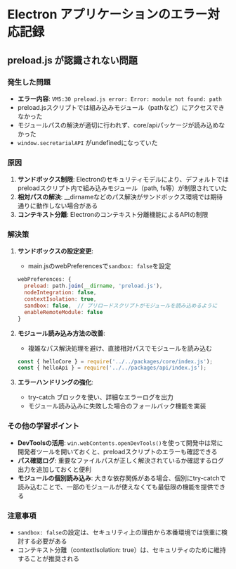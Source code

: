 # Electron アプリケーションのエラー対応記録

## preload.js が認識されない問題

### 発生した問題

- **エラー内容**: `VM5:30 preload.js error: Error: module not found: path`
- preload.jsスクリプトでは組み込みモジュール（pathなど）にアクセスできなかった
- モジュールパスの解決が適切に行われず、core/apiパッケージが読み込めなかった
- `window.secretarialAPI` がundefinedになっていた

### 原因

1. **サンドボックス制限**: Electronのセキュリティモデルにより、デフォルトではpreloadスクリプト内で組み込みモジュール（path, fs等）が制限されていた
2. **相対パスの解決**: __dirnameなどのパス解決がサンドボックス環境では期待通りに動作しない場合がある
3. **コンテキスト分離**: Electronのコンテキスト分離機能によるAPIの制限

### 解決策

1. **サンドボックスの設定変更**:
   - main.jsのwebPreferencesで`sandbox: false`を設定
   ```javascript
   webPreferences: {
     preload: path.join(__dirname, 'preload.js'),
     nodeIntegration: false,
     contextIsolation: true,
     sandbox: false,  // プリロードスクリプトがモジュールを読み込めるように
     enableRemoteModule: false
   }
   ```

2. **モジュール読み込み方法の改善**:
   - 複雑なパス解決処理を避け、直接相対パスでモジュールを読み込む
   ```javascript
   const { helloCore } = require('../../packages/core/index.js');
   const { helloApi } = require('../../packages/api/index.js');
   ```

3. **エラーハンドリングの強化**:
   - try-catch ブロックを使い、詳細なエラーログを出力
   - モジュール読み込みに失敗した場合のフォールバック機能を実装

### その他の学習ポイント

- **DevToolsの活用**: `win.webContents.openDevTools()`を使って開発中は常に開発者ツールを開いておくと、preloadスクリプトのエラーも確認できる
- **パス確認ログ**: 重要なファイルパスが正しく解決されているか確認するログ出力を追加しておくと便利
- **モジュールの個別読み込み**: 大きな依存関係がある場合、個別にtry-catchで読み込むことで、一部のモジュールが使えなくても最低限の機能を提供できる

### 注意事項

- `sandbox: false`の設定は、セキュリティ上の理由から本番環境では慎重に検討する必要がある
- コンテキスト分離（contextIsolation: true）は、セキュリティのために維持することが推奨される
